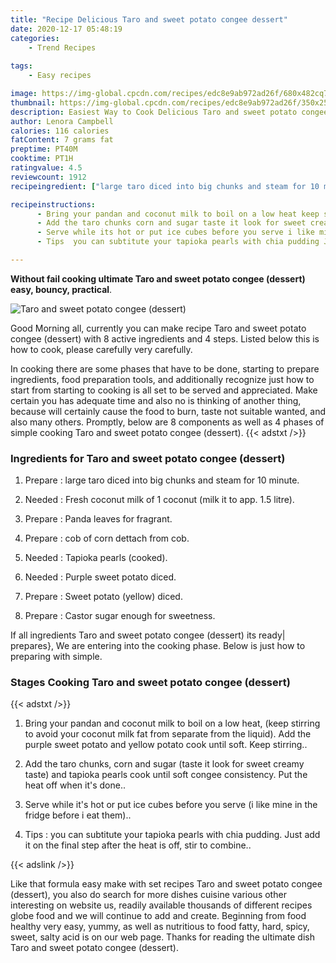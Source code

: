 ```yaml
---
title: "Recipe Delicious Taro and sweet potato congee dessert"
date: 2020-12-17 05:48:19
categories:
    - Trend Recipes
    
tags:
    - Easy recipes

image: https://img-global.cpcdn.com/recipes/edc8e9ab972ad26f/680x482cq70/taro-and-sweet-potato-congee-dessert-recipe-main-photo.jpg
thumbnail: https://img-global.cpcdn.com/recipes/edc8e9ab972ad26f/350x250cq70/taro-and-sweet-potato-congee-dessert-recipe-main-photo.jpg
description: Easiest Way to Cook Delicious Taro and sweet potato congee dessert with 8 ingredients and 4 stages of easy cooking.
author: Lenora Campbell
calories: 116 calories
fatContent: 7 grams fat
preptime: PT40M
cooktime: PT1H
ratingvalue: 4.5
reviewcount: 1912
recipeingredient: ["large taro diced into big chunks and steam for 10 minute", "Fresh coconut milk of 1 coconut milk it to app 15 litre", "Panda leaves for fragrant", "cob of corn dettach from cob", "Tapioka pearls cooked", "Purple sweet potato diced", "Sweet potato yellow diced", "Castor sugar enough for sweetness"]

recipeinstructions: 
      - Bring your pandan and coconut milk to boil on a low heat keep stirring to avoid your coconut milk fat from separate from the liquid Add the purple sweet potato and yellow potato cook until soft Keep stirring 
      - Add the taro chunks corn and sugar taste it look for sweet creamy taste and tapioka pearls cook until soft congee consistency Put the heat off when its done 
      - Serve while its hot or put ice cubes before you serve i like mine in the fridge before i eat them 
      - Tips  you can subtitute your tapioka pearls with chia pudding Just add it on the final step after the heat is off stir to combine

---
```




**Without fail cooking ultimate Taro and sweet potato congee (dessert) easy, bouncy, practical**. 


![Taro and sweet potato congee (dessert)](https://img-global.cpcdn.com/recipes/edc8e9ab972ad26f/680x482cq70/taro-and-sweet-potato-congee-dessert-recipe-main-photo.jpg "Taro and sweet potato congee (dessert)")




Good Morning all, currently you can make recipe Taro and sweet potato congee (dessert) with 8 active ingredients and 4 steps. Listed below this is how to cook, please carefully very carefully.

In cooking there are some phases that have to be done, starting to prepare ingredients, food preparation tools, and additionally recognize just how to start from starting to cooking is all set to be served and appreciated. Make certain you has adequate time and also no is thinking of another thing, because will certainly cause the food to burn, taste not suitable wanted, and also many others. Promptly, below are 8 components as well as 4 phases of simple cooking Taro and sweet potato congee (dessert).
{{< adstxt />}}

### Ingredients for Taro and sweet potato congee (dessert)


1. Prepare  : large taro diced into big chunks and steam for 10 minute.

1. Needed  : Fresh coconut milk of 1 coconut (milk it to app. 1.5 litre).

1. Prepare  : Panda leaves for fragrant.

1. Prepare  : cob of corn dettach from cob.

1. Needed  : Tapioka pearls (cooked).

1. Needed  : Purple sweet potato diced.

1. Prepare  : Sweet potato (yellow) diced.

1. Prepare  : Castor sugar enough for sweetness.



If all ingredients Taro and sweet potato congee (dessert) its ready| prepares}, We are entering into the cooking phase. Below is just how to preparing with simple.

### Stages Cooking Taro and sweet potato congee (dessert)

{{< adstxt />}}


1. Bring your pandan and coconut milk to boil on a low heat, (keep stirring to avoid your coconut milk fat from separate from the liquid). Add the purple sweet potato and yellow potato cook until soft. Keep stirring..



1. Add the taro chunks, corn and sugar (taste it look for sweet creamy taste) and tapioka pearls cook until soft congee consistency. Put the heat off when it&#39;s done..



1. Serve while it&#39;s hot or put ice cubes before you serve (i like mine in the fridge before i eat them)..



1. Tips : you can subtitute your tapioka pearls with chia pudding. Just add it on the final step after the heat is off, stir to combine..





{{< adslink />}}

Like that formula easy make with set recipes Taro and sweet potato congee (dessert), you also do search for more dishes cuisine various other interesting on website us, readily available thousands of different recipes globe food and we will continue to add and create. Beginning from food healthy very easy, yummy, as well as nutritious to food fatty, hard, spicy, sweet, salty acid is on our web page. Thanks for reading the ultimate dish Taro and sweet potato congee (dessert).
